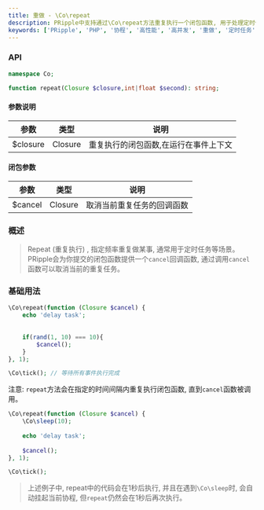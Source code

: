 ```yaml
---
title: 重做 - \Co\repeat
description: PRipple中支持通过\Co\repeat方法重复执行一个闭包函数, 用于处理定时任务等场景。PRipple会为你提交的闭包函数提供一个`cancel`回调函数, 通过调用`cancel`函数可以取消当前的重复任务。
keywords: ['PRipple', 'PHP', '协程', '高性能', '高并发', '重做', '定时任务']
---
```


### API

```php
namespace Co;

function repeat(Closure $closure,int|float $second): string;
```

#### 参数说明

| 参数       | 类型      | 说明                  |
|----------|---------|---------------------|
| $closure | Closure | 重复执行的闭包函数,在运行在事件上下文 |

#### 闭包参数

| 参数      | 类型      | 说明            |
|---------|---------|---------------|
| $cancel | Closure | 取消当前重复任务的回调函数 |

### 概述

> Repeat (重复执行) , 指定频率重复做某事, 通常用于定时任务等场景。
> PRipple会为你提交的闭包函数提供一个`cancel`回调函数, 通过调用`cancel`函数可以取消当前的重复任务。

### 基础用法

```php
\Co\repeat(function (Closure $cancel) {
    echo 'delay task';
    
    
    if(rand(1, 10) === 10){
        $cancel();
    }
}, 1);

\Co\tick(); // 等待所有事件执行完成
```

注意: `repeat`方法会在指定的时间间隔内重复执行闭包函数, 直到`cancel`函数被调用。

```php
\Co\repeat(function (Closure $cancel) {
    \Co\sleep(10);
    
    echo 'delay task';
    
    $cancel();
}, 1);

\Co\tick();
```

> 上述例子中, repeat中的代码会在1秒后执行, 并且在遇到`\Co\sleep`时, 会自动挂起当前协程, 但`repeat`仍然会在1秒后再次执行。
